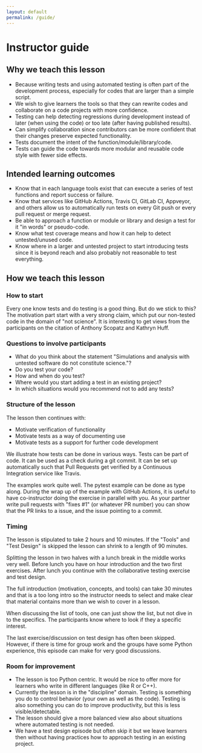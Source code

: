 ```yaml
---
layout: default
permalink: /guide/
---
```


# Instructor guide

## Why we teach this lesson

- Because writing tests and using automated testing is often part
  of the development process, especially for codes that are larger than
  a simple script.
- We wish to give learners the tools so that they can rewrite codes and
  collaborate on a code projects with more confidence.
- Testing can help detecting regressions during development instead of later
  (when using the code) or too late (after having published results).
- Can simplify collaboration since contributors can be more confident that
  their changes preserve expected functionality.
- Tests document the intent of the function/module/library/code.
- Tests can guide the code towards more modular and reusable code style with
  fewer side effects.


## Intended learning outcomes

- Know that in each language tools exist that can execute a series of test functions
  and report success or failure.
- Know that services like GitHub Actions, Travis CI, GitLab CI, Appveyor, and others
  allow us to automatically run tests on every Git push or every pull request or merge request.
- Be able to approach a function or module or library and design a test for it "in words"
  or pseudo-code.
- Know what test coverage means and how it can help to detect untested/unused code.
- Know where in a larger and untested project to start introducing tests since it is beyond
  reach and also probably not reasonable to test everything.


## How we teach this lesson

### How to start

Every one know tests and do testing is a good thing. But do we stick to
this? The motivation part start with a very strong claim, which put our
non-tested code in the domain of "not science". It is interesting to get
views from the participants on the citation of Anthony Scopatz and
Kathryn Huff.


### Questions to involve participants

- What do you think about the statement "Simulations and analysis with
  untested software do not constitute science."?
- Do you test your code?
- How and when do you test?
- Where would you start adding a test in an existing project?
- In which situations would you recommend not to add any tests?


### Structure of the lesson

The lesson then continues with:
- Motivate verification of functionality
- Motivate tests as a way of documenting use
- Motivate tests as a support for further code development

We illustrate how tests can be done in various ways. Tests can be part
of code.  It can be used as a check during a git commit. It can be set
up automatically such that Pull Requests get verified by a Continuous
Integration service like Travis.

The examples work quite well. The pytest example can be done as type
along. During the wrap up of the example with GitHub Actions, it is useful to
have co-instructor doing the exercise in parallel with you. As your
partner write pull requests with "fixes #1" (or whatever PR number) you
can show that the PR links to a issue, and the issue pointing to a
commit.


### Timing

The lesson is stipulated to take 2 hours and 10 minutes. If the "Tools"
and "Test Design" is skipped the lesson can shrink to a length of 90
minutes.

Splitting the lesson in two halves with a lunch break in the middle
works very well. Before lunch you have on hour introduction and the two
first exercises. After lunch you continue with the collaborative testing
exercise and test design.

The full introduction (motivation, concepts, and tools) can take 30 minutes and
that is a too long intro so the instructor needs to select and make clear that
material contains more than we wish to cover in a lesson.

When discussing the list of tools, one can just show the list, but not dive in
to the specifics. The participants know where to look if they a specific
interest.

The last exercise/discussion on test design has often been skipped.
However, if there is time for group work and the groups have some Python experience,
this episode can make for very good discussions.


### Room for improvement

- The lesson is too Python centric. It would be nice to offer more
  for learners who write in different languages (like R or C++).
- Currently the lesson is in the "discipline" domain. Testing is
  something you do to control behavior (your own as well as the code).
  Testing is also something you can do to improve productivity, but this
  is less visible/detectable.
- The lesson should give a more balanced view also about situations where
  automated testing is not needed.
- We have a test design episode but often skip it but we leave learners then
  without having practices how to approach testing in an existing project.
